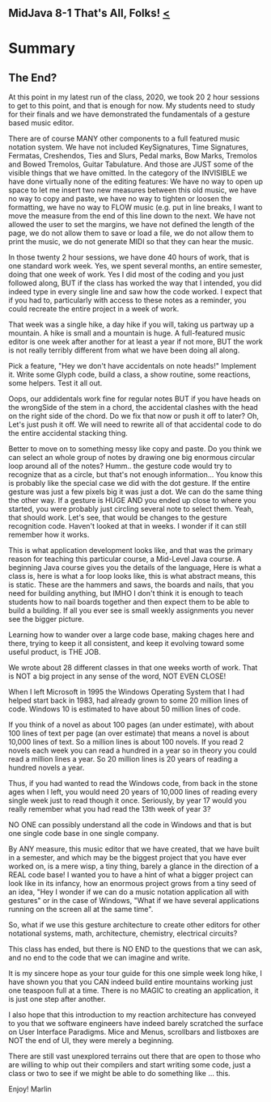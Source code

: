 ## MidJava 8-1 That's All, Folks! [&LT;](MJ0714.md)

# Summary
## The End?

At this point in my latest run of the class, 2020, we took 20 2 hour sessions to get to this point, and that is enough for now. My students need to study for their finals and we have demonstrated the fundamentals of a gesture based music editor.

There are of course MANY other components to a full featured music notation system. We have not included KeySignatures, Time Signatures, Fermatas, Creshendos, Ties and Slurs, Pedal marks, Bow Marks, Tremolos and Bowed Tremolos, Guitar Tabulature. And those are JUST some of the visible things that we have omitted. In the category of the INVISIBLE we have done virtually none of the editing features: We have no way to open up space to let me insert two new measures between this old music, we have no way to copy and paste, we have no way to tighten or loosen the formatting, we have no way to FLOW music (e.g. put in line breaks, I want to move the measure from the end of this line down to the next. We have not allowed the user to set the margins, we have not defined the length of the page, we do not allow them to save or load a file, we do not allow them to print the music, we do not generate MIDI so that they can hear the music.

In those twenty 2 hour sessions, we have done 40 hours of work, that is one standard work week. Yes, we spent several months, an entire semester, doing that one week of work. Yes I did most of the coding and you just followed along, BUT if the class has worked the way that I intended, you did indeed type in every single line and saw how the code worked. I expect that if you had to, particularly with access to these notes as a reminder, you could recreate the entire project in a week of work.

That week was a single hike, a day hike if you will, taking us partway up a mountain. A hike is small and a mountain is huge. A full-featured music editor is one week after another for at least a year if not more, BUT the work is not really terribly different from what we have been doing all along. 

Pick a feature, "Hey we don't have accidentals on note heads!" Implement it. Write some Glyph code, build a class, a show routine, some reactions, some helpers. Test it all out. 

Oops, our addidentals work fine for regular notes BUT if you have heads on the wrongSide of the stem in a chord, the accidental clashes with the head on the right side of the chord. Do we fix that now or push it off to later? Oh, Let's just push it off. We will need to rewrite all of that accidental code to do the entire accidental stacking thing. 

Better to move on to something messy like copy and paste. Do you think we can select an whole group of notes by drawing one big enormous circular loop around all of the notes? Humm.. the gesture code would try to recognize that as a circle, but that's not enough information... You know this is probably like the special case we did with the dot gesture. If the entire gesture was just a few pixels big it was just a dot. We can do the same thing the other way. If a gesture is HUGE AND you ended up close to where you started, you were probably just circling several note to select them. Yeah, that should work. Let's see, that would be changes to the gesture recognition code. Haven't looked at that in weeks. I wonder if it can still remember how it works.

This is what application development looks like, and that was the primary reason for teaching this particular course, a Mid-Level Java course. A beginning Java course gives you the details of the language, Here is what a class is, here is what a for loop looks like, this is what abstract means, this is static. These are the hammers and saws, the boards and nails, that you need for building anything, but IMHO I don't think it is enough to teach students how to nail boards together and then expect them to be able to build a building. If all you ever see is small weekly assignments you never see the bigger picture.

Learning how to wander over a large code base, making chages here and there, trying to keep it all consistent, and keep it evolving toward some useful product, is THE JOB. 

We wrote about 28 different classes in that one weeks worth of work. That is NOT a big project in any sense of the word, NOT EVEN CLOSE! 

When I left Microsoft in 1995 the Windows Operating System that I had helped start back in 1983, had already grown to some 20 million lines of code. Windows 10 is estimated to have about 50 million lines of code. 

If you think of a novel as about 100 pages (an under estimate), with about 100 lines of text per page (an over estimate) that means a novel is about 10,000 lines of text. So a million lines is about 100 novels. If you read 2 novels each week you can read a hundred in a year so in theory you could read a million lines a year. So 20 million lines is 20 years of reading a hundred novels a year. 

Thus, if you had wanted to read the Windows code, from back in the stone ages when I left, you would need 20 years of 10,000 lines of reading every single week just to read though it once. Seriously, by year 17 would you really remember what you had read the 13th week of year 3?

NO ONE can possibly understand all the code in Windows and that is but one single code base in one single company.

By ANY measure, this music editor that we have created, that we have built in a semester, and which may be the biggest project that you have ever worked on, is a mere wisp, a tiny thing, barely a glance in the direction of a REAL code base! I wanted you to have a hint of what a bigger project can look like in its infancy, how an enormous project grows from a tiny seed of an idea, "Hey I wonder if we can do a music notation application all with gestures" or in the case of Windows, "What if we have several applications running on the screen all at the same time".

So, what if we use this gesture architecture to create other editors for other notational systems, math, architecture, chemistry, electrical circuits?

This class has ended, but there is NO END to the questions that we can ask, and no end to the code that we can imagine and write.

It is my sincere hope as your tour guide for this one simple week long hike, I have shown you that you CAN indeed build entire mountains working just one teaspoon full at a time. There is no MAGIC to creating an application, it is just one step after another. 

I also hope that this introduction to my reaction architecture has conveyed to you that we software engineers have indeed barely scratched the surface on User Interface Paradigms. Mice and Menus, scrollbars and listboxes are NOT the end of UI, they were merely a beginning. 

There are still vast unexplored terrains out there that are open to those who are willing to whip out their compilers and start writing some code, just a class or two to see if we might be able to do something like ... this.

Enjoy!
Marlin
